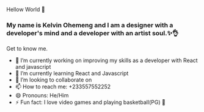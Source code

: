 Hellow World 👋

### My name is Kelvin Ohemeng and I am a designer with a developer's mind and a developer with an artist soul.✨👌

Get to know me.

- 🔭 I’m currently working on improving my skills as a developer with React and javascript
- 🌱 I’m currently learning React and Javascript
- 👯 I’m looking to collaborate on 
- 📫 How to reach me: +233557552252
- 😄 Pronouns: He/Him
- ⚡ Fun fact: I love video games and playing basketball(PG) 🏀

